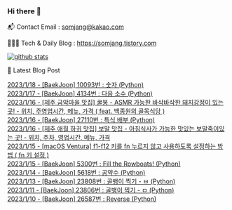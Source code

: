 ### Hi there 👋

📬  Contact Email : somjang@kakao.com

👨🏻‍💻  Tech & Daily Blog : https://somjang.tistory.com

[![github stats](https://github-readme-stats.vercel.app/api?username=SOMJANG&show_icons=true&hide_border=False)](https://somjang.tistory.com)

🤩 Latest Blog Post

[2023/1/18 - [BaekJoon] 10093번 : 숫자 (Python)](https://somjang.tistory.com/entry/BaekJoon-10093%EB%B2%88-%EC%88%AB%EC%9E%90-Python) <br>
[2023/1/17 - [BaekJoon] 4134번 : 다음 소수 (Python)](https://somjang.tistory.com/entry/BaekJoon-4134%EB%B2%88-%EB%8B%A4%EC%9D%8C-%EC%86%8C%EC%88%98-Python) <br>
[2023/1/16 - [제주 금악마을 맛집] 꿀봉 - ASMR 가능한 바삭바삭한 돼지강정이 있는 곳! - 위치, 주영업시간, 메뉴, 가격 ( feat. 백종원의 골목식당 )](https://somjang.tistory.com/entry/%EC%A0%9C%EC%A3%BC-%EA%B8%88%EC%95%85%EB%A7%88%EC%9D%84-%EB%A7%9B%EC%A7%91-%EA%BF%80%EB%B4%89-ASMR-%EA%B0%80%EB%8A%A5%ED%95%9C-%EB%B0%94%EC%82%AD%EB%B0%94%EC%82%AD%ED%95%9C-%EB%8F%BC%EC%A7%80%EA%B0%95%EC%A0%95%EC%9D%B4-%EC%9E%88%EB%8A%94-%EA%B3%B3-%EC%9C%84%EC%B9%98-%EC%A3%BC%EC%98%81%EC%97%85%EC%8B%9C%EA%B0%84-%EB%A9%94%EB%89%B4-%EA%B0%80%EA%B2%A9-feat-%EB%B0%B1%EC%A2%85%EC%9B%90%EC%9D%98-%EA%B3%A8%EB%AA%A9%EC%8B%9D%EB%8B%B9) <br>
[2023/1/16 - [BaekJoon] 27110번 : 특식 배부 (Python)](https://somjang.tistory.com/entry/BaekJoon-27110%EB%B2%88-%ED%8A%B9%EC%8B%9D-%EB%B0%B0%EB%B6%80-Python) <br>
[2023/1/16 - [제주 애월 하귀 맛집] 보말 맛집 - 아침식사가 가능한 맛있는 보말죽이있는 곳! - 위치, 주차, 영업시간, 메뉴, 가격](https://somjang.tistory.com/entry/%EC%A0%9C%EC%A3%BC-%EC%95%A0%EC%9B%94-%ED%95%98%EA%B7%80-%EB%A7%9B%EC%A7%91-%EB%B3%B4%EB%A7%90-%EB%A7%9B%EC%A7%91-%EC%95%84%EC%B9%A8%EC%8B%9D%EC%82%AC%EA%B0%80-%EA%B0%80%EB%8A%A5%ED%95%9C-%EB%A7%9B%EC%9E%88%EB%8A%94-%EB%B3%B4%EB%A7%90%EC%A3%BD%EC%9D%B4%EC%9E%88%EB%8A%94-%EA%B3%B3-%EC%9C%84%EC%B9%98-%EC%A3%BC%EC%B0%A8-%EC%98%81%EC%97%85%EC%8B%9C%EA%B0%84-%EB%A9%94%EB%89%B4-%EA%B0%80%EA%B2%A9) <br>
[2023/1/15 - [macOS Ventura] f1-f12 키를 fn 누르지 않고 사용하도록 설정하는 방법 ( fn 키 설정 )](https://somjang.tistory.com/entry/macOS-Ventura-f1-f12-%ED%82%A4%EB%A5%BC-fn-%EB%88%84%EB%A5%B4%EC%A7%80-%EC%95%8A%EA%B3%A0-%EC%82%AC%EC%9A%A9%ED%95%98%EB%8F%84%EB%A1%9D-%EC%84%A4%EC%A0%95%ED%95%98%EB%8A%94-%EB%B0%A9%EB%B2%95-fn-%ED%82%A4-%EC%84%A4%EC%A0%95) <br>
[2023/1/15 - [BaekJoon] 5300번 : Fill the Rowboats! (Python)](https://somjang.tistory.com/entry/BaekJoon-5300%EB%B2%88-Fill-the-Rowboats-Python) <br>
[2023/1/14 - [BaekJoon] 5618번 : 공약수 (Python)](https://somjang.tistory.com/entry/BaekJoon-5618%EB%B2%88-%EA%B3%B5%EC%95%BD%EC%88%98-Python) <br>
[2023/1/13 - [BaekJoon] 23808번 : 골뱅이 찍기 - ㅂ (Python)](https://somjang.tistory.com/entry/BaekJoon-23808-%EA%B3%A8%EB%B1%85%EC%9D%B4-%EC%B0%8D%EA%B8%B0-%E3%85%82-python) <br>
[2023/1/11 - [BaekJoon] 23806번 : 골뱅이 찍기 - ㅁ (Python)](https://somjang.tistory.com/entry/BaekJoon-23806%EB%B2%88-%EA%B3%A8%EB%B1%85%EC%9D%B4-%EC%B0%8D%EA%B8%B0-%E3%85%81-Python) <br>
[2023/1/10 - [BaekJoon] 26587번 : Reverse (Python)](https://somjang.tistory.com/entry/BaekJoon-26587%EB%B2%88-Reverse-Python) <br>
